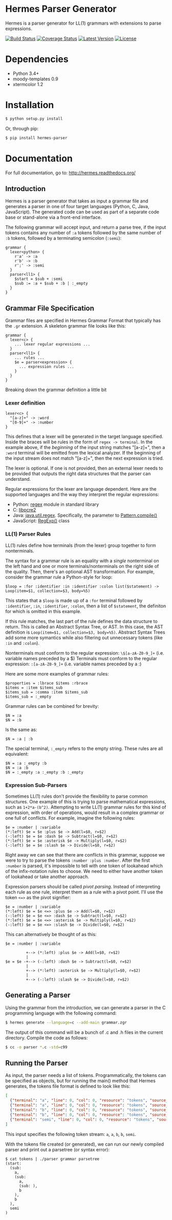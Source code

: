 # Hermes Parser Generator

Hermes is a parser generator for LL(1) grammars with extensions to parse expressions. 

[![Build Status](https://secure.travis-ci.org/scottfrazer/hermes.png)](http://travis-ci.org/scottfrazer/hermes)
[![Coverage Status](https://coveralls.io/repos/scottfrazer/hermes/badge.png)](https://coveralls.io/r/scottfrazer/hermes)
[![Latest Version](https://pypip.in/v/hermes-parser/badge.png)](https://pypi.python.org/pypi/hermes-parser/)
[![License](https://pypip.in/license/hermes-parser/badge.png)](https://pypi.python.org/pypi/hermes-parser/)

# Dependencies

* Python 3.4+
* moody-templates 0.9
* xtermcolor 1.2

# Installation

```bash
$ python setup.py install
```

Or, through pip:

```bash
$ pip install hermes-parser
```

# Documentation

For full documentation, go to: http://hermes.readthedocs.org/

## Introduction

Hermes is a parser generator that takes as input a grammar file and generates a parser in one of four target languages (Python, C, Java, JavaScript).  The generated code can be used as part of a separate code base or stand-alone via a front-end interface.

The following grammar will accept input, and return a parse tree, if the input tokens contains any number of `:a` tokens followed by the same number of `:b` tokens, followed by a terminating semicolon (`:semi`):

```
grammar {
  lexer<python> {
    r'a' -> :a
    r'b' -> :b
    r';' -> :semi
  }
  parser<ll1> {
    $start = $sub + :semi
    $sub := :a + $sub + :b | :_empty
  }
}
```

## Grammar File Specification

Grammar files are specified in Hermes Grammar Format that typically has the `.gr` extension.  A skeleton grammar file looks like this:

```
grammar {
  lexer<c> {
    ... lexer regular expressions ...
  }
  parser<ll1> {
    ... rules ...
    $e = parser<expression> {
      ... expression rules ...
    }
  }
}
```

Breaking down the grammar definition a little bit

### Lexer definition

```
lexer<c> {
  "[a-z]+" -> :word
  "[0-9]+" -> :number
}
```

This defines that a lexer will be generated in the target language specified.  Inside the braces will be rules in the form of `regex -> terminal`.  In the example above, if the *beginning* of the input string matches "[a-z]+", then a `:word` terminal will be emitted from the lexical analyzer.  If the beginning of the input stream does not match "[a-z]+", then the next expression is tried.

The lexer is optional.  If one is not provided, then an external lexer needs to be provided that outputs the right data structures that the parser can understand.

Regular expressions for the lexer are language dependent.  Here are the supported languages and the way they interpret the regular expressions:

* Python: [regex](https://docs.python.org/3.4/library/re.html) module in standard library
* C: [libpcre2](http://www.pcre.org/)
* Java: [java.util.regex](http://docs.oracle.com/javase/7/docs/api/java/util/regex/package-summary.html).  Specifically, the parameter to [Pattern.compile()](http://docs.oracle.com/javase/7/docs/api/java/util/regex/Pattern.html#compile(java.lang.String))
* JavaScript: [RegExp()](https://developer.mozilla.org/en-US/docs/Web/JavaScript/Reference/Global_Objects/RegExp) class

### LL(1) Parser Rules

LL(1) rules define how terminals (from the lexer) group together to form nonterminals.

The syntax for a grammar rule is an equality with a *single* nonterminal on the left hand and one or more terminals/nonterminals on the right side of the quality.  Then, there's an optional AST transformation.  For example, consider the grammar rule a Python-style for loop:

```
$loop = :for :identifier :in :identifier :colon list($statement) -> Loop(item=$1, collection=$3, body=%5)
```

This states that a `$loop` is made up of a `:for` terminal followed by `:identifier`, `:in`, `:identifier`, `:colon`, then a list of `$statement`, the definiton for which is omitted in this example.

If this rule matches, the last part of the rule defines the data structure to return.  This is called an Abstract Syntax Tree, or AST.  In this case, the AST definition is `Loop(item=$1, collection=$3, body=%5)`.  Abstract Syntax Trees add some more symantics while also filtering out unnecessary tokens (like `:in` and `:colon`).


Nonterminals must conform to the regular expression: `\$[a-zA-Z0-9_]+` (i.e. variable names preceded by a $)
Terminals must conform to the regular expression: `:[a-zA-Z0-9_]+` (i.e. variable names preceded by a :)

Here are some more examples of grammar rules:

```
$properties = :lbrace $items :rbrace
$items = :item $items_sub
$items_sub = :comma :item $items_sub
$items_sub = :_empty
```

Grammar rules can be combined for brevity:

```
$N = :a
$N = :b
```

Is the same as:

```
$N = :a | :b
```

The special terminal, `:_empty` refers to the empty string.  These rules are all equivalent:

```
$N = :a :_empty :b
$N = :a :b
$N = :_empty :a :_empty :b :_empty
```

### Expression Sub-Parsers

Sometimes LL(1) rules don't provide the flexibility to parse common structures.  One example of this is trying to parse mathematical expressions, such as `1+2*a-(b^2)`.  Attempting to write LL(1) grammar rules for this kind of expression, with order of operations, would result in a complex grammar or one full of conflicts.  For example, imagine the following rules:

```
$e = :number | :variable
(*:left) $e = $e :plus $e -> Add(l=$0, r=$2)
(-:left) $e = $e :dash $e -> Subtract(l=$0, r=$2)
(*:left) $e = $e :asterisk $e -> Multiply(l=$0, r=$2)
(-:left) $e = $e :slash $e -> Divide(l=$0, r=$2)
```

Right away we can see that there are conflicts in this grammar, suppose we were to try to parse the tokens `:number :plus :number`.  After the first `:number` is parsed, it's impossible to tell with one token of lookahead which of the infix-notation rules to choose.  We need to either have another token of lookahead or take another approach.

Expression parsers should be called *pivot parsing*.  Instead of interpreting each rule as one rule, interpret them as a rule with a pivot point.  I'll use the token `<=>` as the pivot signifier:

```
$e = :number | :variable
(*:left) $e = $e <=> :plus $e -> Add(l=$0, r=$2)
(-:left) $e = $e <=> :dash $e -> Subtract(l=$0, r=$2)
(*:left) $e = $e <=> :asterisk $e -> Multiply(l=$0, r=$2)
(-:left) $e = $e <=> :slash $e -> Divide(l=$0, r=$2)
```

This can alternatively be thought of as this:

```
$e = :number | :variable

         +--> (*:left) :plus $e -> Add(l=$0, r=$2)
         |
$e = $e -+--> (-:left) :dash $e -> Subtract(l=$0, r=$2)
         |
         +--> (*:left) :asterisk $e -> Multiply(l=$0, r=$2)
         |
         +--> (-:left) :slash $e -> Divide(l=$0, r=$2)
```

## Generating a Parser

Using the grammar from the introduction, we can generate a parser in the C programming language with the following command:

```bash
$ hermes generate --language=c --add-main grammar.zgr
```

The output of this command will be a bunch of .c and .h files in the current directory.  Compile the code as follows:

```bash
$ cc -o parser *.c -std=c99
```

## Running the Parser

As input, the parser needs a list of tokens.  Programmatically, the tokens can be specified as objects, but for running the main() method that Hermes generates, the tokens file format is defined to look like this:

```json
[
  {"terminal": "a", "line": 0, "col": 0, "resource": "tokens", "source_string": ""},
  {"terminal": "a", "line": 0, "col": 0, "resource": "tokens", "source_string": ""},
  {"terminal": "b", "line": 0, "col": 0, "resource": "tokens", "source_string": ""},
  {"terminal": "b", "line": 0, "col": 0, "resource": "tokens", "source_string": ""},
  {"terminal": "semi", "line": 0, "col": 0, "resource": "tokens", "source_string": ""}
]
```

This input specifies the following token stream: `a`, `a`, `b`, `b`, `semi`.

With the tokens file created (or generated), we can run our newly compiled parser and print out a parsetree (or syntax error):

```
$ cat tokens | ./parser grammar parsetree
(start:
  (sub:
    a,
    (sub:
      a,
      (sub: ),
      b
    ),
    b
  ),
  semi
)
```
